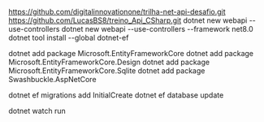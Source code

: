 https://github.com/digitalinnovationone/trilha-net-api-desafio.git
https://github.com/LucasBS8/treino_Api_CSharp.git
dotnet new webapi --use-controllers
dotnet new webapi --use-controllers --framework net8.0
dotnet tool install --global  dotnet-ef

dotnet add package Microsoft.EntityFrameworkCore
dotnet add package Microsoft.EntityFrameworkCore.Design
dotnet add package Microsoft.EntityFrameworkCore.Sqlite
dotnet add package Swashbuckle.AspNetCore

dotnet ef migrations add InitialCreate
dotnet ef database update

dotnet watch run
